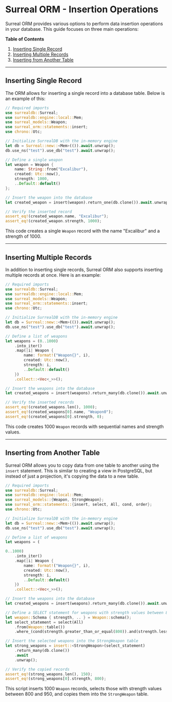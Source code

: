 # Surreal ORM - Insertion Operations

Surreal ORM provides various options to perform data insertion operations in
your database. This guide focuses on three main operations:

**Table of Contents**

1. [Inserting Single Record](#Inserting-Single-Record)
2. [Inserting Multiple Records](#Inserting-Multiple-Records)
3. [Inserting from Another Table](#Inserting-from-Another-Table)

---

<a name="Inserting-Single-Record"></a>

## Inserting Single Record

The ORM allows for inserting a single record into a database table. Below is an
example of this:

```rust
// Required imports
use surrealdb::Surreal;
use surrealdb::engine::local::Mem;
use surreal_models::Weapon;
use surreal_orm::statements::insert;
use chrono::Utc;

// Initialize SurrealDB with the in-memory engine
let db = Surreal::new::<Mem>(()).await.unwrap();
db.use_ns("test").use_db("test").await.unwrap();

// Define a single weapon
let weapon = Weapon {
    name: String::from("Excalibur"),
    created: Utc::now(),
    strength: 1000,
    ..Default::default()
};

// Insert the weapon into the database
let created_weapon = insert(weapon).return_one(db.clone()).await.unwrap();

// Verify the inserted record
assert_eq!(created_weapon.name, "Excalibur");
assert_eq!(created_weapon.strength, 1000);
```

This code creates a single `Weapon` record with the name "Excalibur" and a
strength of 1000.

---

<a name="Inserting-Multiple-Records"></a>

## Inserting Multiple Records

In addition to inserting single records, Surreal ORM also supports inserting
multiple records at once. Here is an example:

```rust
// Required imports
use surrealdb::Surreal;
use surrealdb::engine::local::Mem;
use surreal_models::Weapon;
use surreal_orm::statements::insert;
use chrono::Utc;

// Initialize SurrealDB with the in-memory engine
let db = Surreal::new::<Mem>(()).await.unwrap();
db.use_ns("test").use_db("test").await.unwrap();

// Define a list of weapons
let weapons = (0..1000)
    .into_iter()
    .map(|i| Weapon {
        name: format!("Weapon{}", i),
        created: Utc::now(),
        strength: i,
        ..Default::default()
    })
    .collect::<Vec<_>>();

// Insert the weapons into the database
let created_weapons = insert(weapons).return_many(db.clone()).await.unwrap();

// Verify the inserted records
assert_eq!(created_weapons.len(), 1000);
assert_eq!(created_weapons[0].name, "Weapon0");
assert_eq!(created_weapons[0].strength, 0);
```

This code creates 1000 `Weapon` records with sequential names and strength
values.

---

<a name="Inserting-from-Another-Table"></a>

## Inserting from Another Table

Surreal ORM allows you to copy data from one table to another using the `insert`
statement. This is similar to creating a view in PostgreSQL, but instead of just
a projection, it's copying the data to a new table.

```rust
// Required imports
use surrealdb::Surreal;
use surrealdb::engine::local::Mem;
use surreal_models::{Weapon, StrongWeapon};
use surreal_orm::statements::{insert, select, All, cond, order};
use chrono::Utc;

// Initialize SurrealDB with the in-memory engine
let db = Surreal::new::<Mem>(()).await.unwrap();
db.use_ns("test").use_db("test").await.unwrap();

// Define a list of weapons
let weapons = (

0..1000)
    .into_iter()
    .map(|i| Weapon {
        name: format!("Weapon{}", i),
        created: Utc::now(),
        strength: i,
        ..Default::default()
    })
    .collect::<Vec<_>>();

// Insert the weapons into the database
let created_weapons = insert(weapons).return_many(db.clone()).await.unwrap();

// Define a SELECT statement for weapons with strength values between 800 and 950
let weapon::Schema { strength, .. } = Weapon::schema();
let select_statement = select(All)
    .from(Weapon::table())
    .where_(cond(strength.greater_than_or_equal(800)).and(strength.less_than(950)));

// Insert the selected weapons into the StrongWeapon table
let strong_weapons = insert::<StrongWeapon>(select_statement)
    .return_many(db.clone())
    .await
    .unwrap();

// Verify the copied records
assert_eq!(strong_weapons.len(), 150);
assert_eq!(strong_weapons[0].strength, 800);
```

This script inserts 1000 `Weapon` records, selects those with strength values
between 800 and 950, and copies them into the `StrongWeapon` table.
